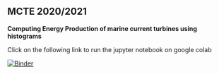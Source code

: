 ## MCTE 2020/2021

**Computing Energy Production of marine current turbines using histograms**

Click on the following link to run the jupyter notebook on google colab 

[![Binder](https://colab.research.google.com/assets/colab-badge.svg)](https://colab.research.google.com/github/joaochenriques/MCTE_2020_2021_EnergyProduction/blob/main/EnergyProduction_V06.ipynb)


